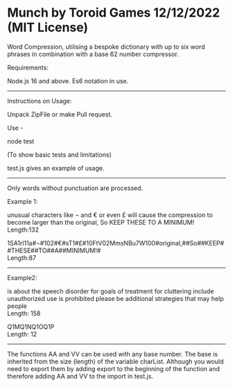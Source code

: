 # Munch by Toroid Games 12/12/2022 (MIT License)
Word Compression, utilising a bespoke dictionary with up to six word phrases in combination with a base 62 number compressor.

Requirements:

Node.js 16 and above. Es6 notation in use.

_______________________________________________________________________________________________________________________________________________________________________
Instructions on Usage:

Unpack ZipFile or make Pull request.

Use - 

node test

(To show basic tests and limitations)

test.js gives an example of usage.

_______________________________________________________________________________________________________________________________________________________________________
Only words without punctuation are processed.

Example 1:

unusual characters like ¬ and € or even £ will cause the compression to become larger than the original, So KEEP THESE TO A MINIMUM!  
Length:132

1SA1rl11a#¬#102#€#sT1#£#10FtV02MmsNBu7W100#original,##So##KEEP##THESE##TO##A##MINIMUM!#  
Length:87
_______________________________________________________________________________________________________________________________________________________________________

Example2:

is about the speech disorder for goals of treatment for cluttering include unauthorized use is prohibited please be additional strategies that may help people  
Length: 158


Q1MQ1NQ1OQ1P  
Length: 12
_______________________________________________________________________________________________________________________________________________________________________

The functions AA and VV can be used with any base number. The base is inherited from the size (length) of the variable charList. Although you would need to export them by adding export to the beginning of the function and therefore adding AA and VV to the import in test.js.
